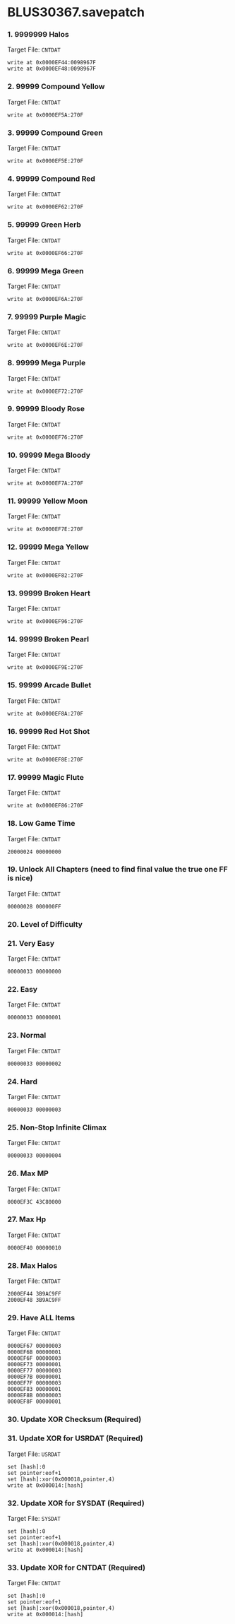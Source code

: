 # BLUS30367.savepatch

### 1. 9999999 Halos

Target File: `CNTDAT`

```
write at 0x0000EF44:0098967F
write at 0x0000EF48:0098967F
```

### 2. 99999 Compound Yellow

Target File: `CNTDAT`

```
write at 0x0000EF5A:270F
```

### 3. 99999 Compound Green

Target File: `CNTDAT`

```
write at 0x0000EF5E:270F
```

### 4. 99999 Compound Red

Target File: `CNTDAT`

```
write at 0x0000EF62:270F
```

### 5. 99999 Green Herb

Target File: `CNTDAT`

```
write at 0x0000EF66:270F
```

### 6. 99999 Mega Green

Target File: `CNTDAT`

```
write at 0x0000EF6A:270F
```

### 7. 99999 Purple Magic

Target File: `CNTDAT`

```
write at 0x0000EF6E:270F
```

### 8. 99999 Mega Purple

Target File: `CNTDAT`

```
write at 0x0000EF72:270F
```

### 9. 99999 Bloody Rose

Target File: `CNTDAT`

```
write at 0x0000EF76:270F
```

### 10. 99999 Mega Bloody

Target File: `CNTDAT`

```
write at 0x0000EF7A:270F
```

### 11. 99999 Yellow Moon

Target File: `CNTDAT`

```
write at 0x0000EF7E:270F
```

### 12. 99999 Mega Yellow

Target File: `CNTDAT`

```
write at 0x0000EF82:270F
```

### 13. 99999 Broken Heart

Target File: `CNTDAT`

```
write at 0x0000EF96:270F
```

### 14. 99999 Broken Pearl

Target File: `CNTDAT`

```
write at 0x0000EF9E:270F
```

### 15. 99999 Arcade Bullet

Target File: `CNTDAT`

```
write at 0x0000EF8A:270F
```

### 16. 99999 Red Hot Shot

Target File: `CNTDAT`

```
write at 0x0000EF8E:270F
```

### 17. 99999 Magic Flute

Target File: `CNTDAT`

```
write at 0x0000EF86:270F
```

### 18. Low Game Time

Target File: `CNTDAT`

```
20000024 00000000
```

### 19. Unlock All Chapters (need to find final value the true one FF is nice)

Target File: `CNTDAT`

```
00000028 000000FF
```

### 20. Level of Difficulty
### 21. Very Easy

Target File: `CNTDAT`

```
00000033 00000000
```

### 22. Easy

Target File: `CNTDAT`

```
00000033 00000001
```

### 23. Normal

Target File: `CNTDAT`

```
00000033 00000002
```

### 24. Hard

Target File: `CNTDAT`

```
00000033 00000003
```

### 25. Non-Stop Infinite Climax

Target File: `CNTDAT`

```
00000033 00000004
```

### 26. Max MP

Target File: `CNTDAT`

```
0000EF3C 43C80000
```

### 27. Max Hp

Target File: `CNTDAT`

```
0000EF40 00000010
```

### 28. Max Halos

Target File: `CNTDAT`

```
2000EF44 3B9AC9FF
2000EF48 3B9AC9FF
```

### 29. Have ALL Items

Target File: `CNTDAT`

```
0000EF67 00000003
0000EF6B 00000001
0000EF6F 00000003
0000EF73 00000001
0000EF77 00000003
0000EF7B 00000001
0000EF7F 00000003
0000EF83 00000001
0000EF8B 00000003
0000EF8F 00000001
```

### 30.  Update XOR Checksum (Required)
### 31. Update XOR for USRDAT (Required)

Target File: `USRDAT`

```
set [hash]:0
set pointer:eof+1
set [hash]:xor(0x000018,pointer,4)
write at 0x000014:[hash]
```

### 32. Update XOR for SYSDAT (Required)

Target File: `SYSDAT`

```
set [hash]:0
set pointer:eof+1
set [hash]:xor(0x000018,pointer,4)
write at 0x000014:[hash]
```

### 33. Update XOR for CNTDAT (Required)

Target File: `CNTDAT`

```
set [hash]:0
set pointer:eof+1
set [hash]:xor(0x000018,pointer,4)
write at 0x000014:[hash]
```

